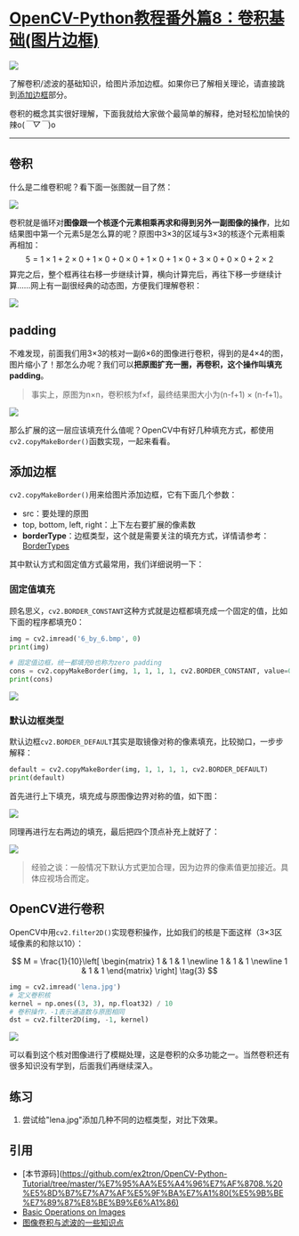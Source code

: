 # [OpenCV-Python教程番外篇8：卷积基础(图片边框)](http://ex2tron.wang/opencv-python-extra-padding-and-convolution/)

![](http://pic.ex2tron.top/cv2_understand_padding.jpg)

了解卷积/滤波的基础知识，给图片添加边框。<!-- more -->如果你已了解相关理论，请直接跳到[添加边框](#添加边框)部分。

卷积的概念其实很好理解，下面我就给大家做个最简单的解释，绝对轻松加愉快的辣o(*￣▽￣*)o

---

## 卷积

什么是二维卷积呢？看下面一张图就一目了然：

![](http://pic.ex2tron.top/cv2_understand_convolution.jpg)

卷积就是循环对**图像跟一个核逐个元素相乘再求和得到另外一副图像的操作**，比如结果图中第一个元素5是怎么算的呢？原图中3×3的区域与3×3的核逐个元素相乘再相加：
$$
5=1\times1+2\times0+1\times0+0\times0+1\times0+1\times0+3\times0+0\times0+2\times2
$$
算完之后，整个框再往右移一步继续计算，横向计算完后，再往下移一步继续计算……网上有一副很经典的动态图，方便我们理解卷积：

![](http://pic.ex2tron.top/cv2_understand_cnn.gif)

## padding

不难发现，前面我们用3×3的核对一副6×6的图像进行卷积，得到的是4×4的图，图片缩小了！那怎么办呢？我们可以**把原图扩充一圈，再卷积，这个操作叫填充padding**。

> 事实上，原图为n×n，卷积核为f×f，最终结果图大小为(n-f+1) × (n-f+1)。

![](http://pic.ex2tron.top/cv2_understand_padding.jpg)

那么扩展的这一层应该填充什么值呢？OpenCV中有好几种填充方式，都使用`cv2.copyMakeBorder()`函数实现，一起来看看。

## 添加边框

`cv2.copyMakeBorder()`用来给图片添加边框，它有下面几个参数：

- src：要处理的原图
- top, bottom, left, right：上下左右要扩展的像素数
- **borderType**：边框类型，这个就是需要关注的填充方式，详情请参考：[BorderTypes](https://docs.opencv.org/3.3.1/d2/de8/group__core__array.html#ga209f2f4869e304c82d07739337eae7c5)

其中默认方式和固定值方式最常用，我们详细说明一下：

### 固定值填充

顾名思义，`cv2.BORDER_CONSTANT`这种方式就是边框都填充成一个固定的值，比如下面的程序都填充0：

```python
img = cv2.imread('6_by_6.bmp', 0)
print(img)

# 固定值边框，统一都填充0也称为zero padding
cons = cv2.copyMakeBorder(img, 1, 1, 1, 1, cv2.BORDER_CONSTANT, value=0)
print(cons)
```

![](http://pic.ex2tron.top/cv2_zero_padding_output.jpg)

### 默认边框类型

默认边框`cv2.BORDER_DEFAULT`其实是取镜像对称的像素填充，比较拗口，一步步解释：

```python
default = cv2.copyMakeBorder(img, 1, 1, 1, 1, cv2.BORDER_DEFAULT)
print(default)
```

首先进行上下填充，填充成与原图像边界对称的值，如下图：

![](http://pic.ex2tron.top/cv2_up_down_padding_first.jpg)

同理再进行左右两边的填充，最后把四个顶点补充上就好了：

![](http://pic.ex2tron.top/cv2_right_left_padding_second2.jpg)

> 经验之谈：一般情况下默认方式更加合理，因为边界的像素值更加接近。具体应视场合而定。

## OpenCV进行卷积

OpenCV中用`cv2.filter2D()`实现卷积操作，比如我们的核是下面这样（3×3区域像素的和除以10）：

$$
M = \frac{1}{10}\left[
 \begin{matrix}
   1 & 1 & 1 \newline
   1 & 1 & 1 \newline
   1 & 1 & 1
  \end{matrix}
  \right] \tag{3}
$$

```python
img = cv2.imread('lena.jpg')
# 定义卷积核
kernel = np.ones((3, 3), np.float32) / 10
# 卷积操作，-1表示通道数与原图相同
dst = cv2.filter2D(img, -1, kernel)
```

![](http://pic.ex2tron.top/cv2_convolution_kernel_3_3.jpg)

可以看到这个核对图像进行了模糊处理，这是卷积的众多功能之一。当然卷积还有很多知识没有学到，后面我们再继续深入。

## 练习

1. 尝试给"lena.jpg"添加几种不同的边框类型，对比下效果。

## 引用

- [本节源码](https://github.com/ex2tron/OpenCV-Python-Tutorial/tree/master/%E7%95%AA%E5%A4%96%E7%AF%8708.%20%E5%8D%B7%E7%A7%AF%E5%9F%BA%E7%A1%80(%E5%9B%BE%E7%89%87%E8%BE%B9%E6%A1%86)
- [Basic Operations on Images](http://opencv-python-tutroals.readthedocs.io/en/latest/py_tutorials/py_core/py_basic_ops/py_basic_ops.html)
- [图像卷积与滤波的一些知识点](http://blog.csdn.net/zouxy09/article/details/49080029)